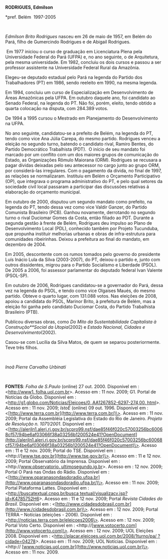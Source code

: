 **RODRIGUES, Edmilson**

\*pref. Belém  1997-2005

 

*Edmilson Brito Rodrigues* nasceu em 26 de maio de 1957, em Belém do
Pará, filho de Gumercindo Rodrigues e de Abigail Rodrigues.

 Em 1977 iniciou o curso de graduação em Licenciatura Plena pela
Universidade Federal do Pará (UFPA) e, no ano seguinte, o de
Arquitetura, pela mesma universidade. Em 1982, concluiu os dois cursos e
passou a ser professor assistente na Universidade Federal Rural da
Amazônia.

Elegeu-se deputado estadual pelo Pará na legenda do Partido dos
Trabalhadores (PT) em 1986, sendo reeleito em 1990, na mesma legenda.

Em 1994, concluiu um curso de Especialização em Desenvolvimento de Áreas
Amazônicas pela UFPA. Em outubro daquele ano, foi candidato ao Senado
Federal, na legenda do PT. Não foi, porém, eleito, tendo obtido a quarta
colocação na disputa, com 284.389 votos.

De 1994 a 1995 cursou o Mestrado em Planejamento do Desenvolvimento na
UFPA.

No ano seguinte, candidatou-se a prefeito de Belém, na legenda do PT,
tendo como vice Ana Júlia Carepa, do mesmo partido. Rodrigues venceu a
eleição no segundo turno, batendo o candidato rival, Ramiro Bentes, do
Partido Democrático Trabalhista (PDT).  O início de seu mandato foi
marcado por um conflito com um dos maiores grupos de comunicação do
Estado, as Organizações Rômulo Maiorana (ORM). Rodrigues se recusara a
pagar dívidas deixadas pelo seu antecessor no cargo junto ao grupo ORM,
por considerá-las irregulares. Com o pagamento da dívida, no final de
1997, as relações se normalizaram. Instituiu em Belém o Orçamento
Participativo (OP), que integrava o programa administrativo do PT, e
pelo qual setores da sociedade civil local passaram a participar das
discussões relativas á elaboração do orçamento municipal.

Em outubro de 2000, disputou um segundo mandato como prefeito, na
legenda do PT, tendo dessa vez como vice Valdir Ganzer, do Partido
Comunista Brasileiro (PCB). Ganhou novamente, derrotando no segundo
turno o rival Duciomar Gomes da Costa, então filiado ao PDT. Durante a
segunda gestão à frente de Belém, Rodrigues deu impulso ao Plano de
Desenvolvimento Local (PDL), conhecido também por Projeto Tucunduba, que
propunha instituir melhorias urbanas e obras de infra-estrutura para
comunidades ribeirinhas. Deixou a prefeitura ao final do mandato, em
dezembro de 2004.

Em 2005, descontente com os rumos tomados pelo governo do presidente
Luís Inácio Lula da Silva (2003-2007), do PT, deixou o partido e, junto
com outros dissidentes, migrou para o Partido Socialismo e Liberdade
(PSOL). De 2005 a 2006, foi assessor parlamentar do deputado federal
Ivan Valente (PSOL-SP).

Em outubro de 2006, Rodrigues candidatou-se a governador do Pará, dessa
vez na legenda do PSOL, e tendo como vice Olgaises Maués, do mesmo
partido. Obteve o quarto lugar, com 131.088 votos. Nas eleições de 2008,
apoiou a candidata do PSOL, Marinor Brito, à prefeitura de Belém, mas a
eleição foi ganha pelo candidato Duciomar Costa, do Partido Trabalhista
Brasileiro (PTB).

Publicou diversas obras, como *Do Mito da Sustentabilidade Capitalista à
Construção**Social da Utopia*(2002) e *Estado Nacional, Cidades e
Desenvolvimento*(2002).

Casou-se com Lucília da Silva Matos, de quem se separou posteriormente.
Teve três filhos.

 

*Inoã Pierre Carvalho Urbinati*

 

**FONTES**: *Folha de S.Paulo* (online) 27 out. 2000. Disponível em :
\<[http://www1. folha.uol.com.br](http://www1.%20folha.uol.com.br/)\>.
Acesso em : 11 nov. 2009; G1. Portal de Notícias da Globo. Disponível em
: \<[http://g1.globo.com/Noticias/Eleicoes/0,,AA1267852-6297-274,00.
html](http://g1.globo.com/Noticias/Eleicoes/0,,AA1267852-6297-274,00.%20html)\>.
Acesso em : 11 nov. 2009; *IstoÉ* (online) 09 out. 1996. Disponível em :
\<[http://www.terra.com.br](http://www.terra.com.br/)\>. Acesso em : 11
nov. 2009; Portal da Assembléia Legislativa do Estado do Rio de Janeiro.
*Projeto de Resolução n. 1071/2001*. Disponível em :
\<[http://alerjln1.alerj.rj.gov.br/scpro99.nsf/dae85f46f020c57003256bc60068cf57/94be6af03066f38a03256b1200524e41?OpenDocument](http://alerjln1.alerj.rj.gov.br/scpro99.nsf/dae85f46f020c57003256bc60068cf57/94be6af03066f38a03256b1200524e41?OpenDocument)\>.
Acesso em : 11 e 12 nov. 2009; Portal do TSE. Disponível em :
\<http://[www.tse.gov.br](http://www.tse.gov.br)\>. Acesso em : 11 e 12
nov. 2009; Portal Observatório da Imprensa. Disponível em :
\<http://[www.observatorio.
ultimosegundo.ig.br](http://www.observatorio.%20ultimosegundo.ig.br/)\>.
Acesso em : 12 nov. 2009; Portal O Pará nas Ondas do Rádio. Disponível
em :
\<[http://www.oparanasondasdoradio.ufpa.br](http://www.oparanasondasdoradio.ufpa.br/)\>.
Acesso em : 11 nov. 2009; Portal Plataforma Lattes. Disponível em :
\<[http://buscatextual.cnpq.br/busca
textual/visualizacv.jsp?id=K4785752H6](http://buscatextual.cnpq.br/busca%20textual/visualizacv.jsp?id=K4785752H6)\>.
Acesso em : 11 e 12 nov. 2009; Portal *Revista Cidades do Brasil*.
Disponível em :
\<[http://www.cidadesdobrasil.com.br](http://www./cidadesdobrasil.com.br)\>.
Acesso em : 12 nov. 2009; Portal TERRA – Notícias (eleições - 2006).
Disponível em : \<http://noticias.terra.com.br/eleicoes2006\>. Acesso em
: 12 nov. 2009; Portal Voto Certo. Disponível em :
\<http://[www.votocerto.com](http://www.votocerto.com)\>. Acesso em : 12
nov. 2009; UOL Eleições 2008. Disponível em :
\<[http://placar.eleicoes.uol.com.br/2008/1turno/pa/
?cidade=04278](http://placar.eleicoes.uol.com.br/2008/1turno/pa/%20?cidade=04278)\>.
Acesso em : 11 nov. 2009; UOL Notícias. Disponível em : \<http://
[www.noticias.uol.com.br](http://www.noticias.uol.com.br)\>. Acesso em :
11 nov. 2009.

 

 

 

 

 

 

 

 
